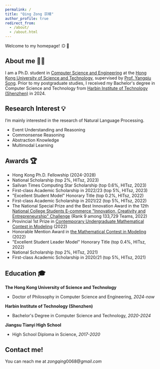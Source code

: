 ```yaml
---
permalink: /
title: "Qing Zong 宗晴"
author_profile: true
redirect_from: 
  - /about/
  - /about.html
---
```


Welcome to my homepage! :D 🥂

About me 👩‍🎓
------
I am a Ph.D. student in [Computer Science and Engineering](https://cse.hkust.edu.hk/) at the [Hong Kong University of Science and Technology](https://hkust.edu.hk/), supervised by [Prof. Yangqiu Song](https://www.cse.ust.hk/~yqsong/). Prior to my postgraduate studies, I received my Bachelor's degree in Computer Science and Technology from [Harbin Institute of Technology \(Shenzhen\)](http://en.hitsz.edu.cn/) in 2024.


Research Interest 💡
------
I’m mainly interested in the research of Natural Language Processing.

- Event Understanding and Reasoning
- Commonsense Reasoning
- Abstraction Knowledge
- Multimodal Learning


Awards 🏆
------
- Hong Kong Ph.D. Fellowship \(2024-2028\)
- National Scholarship \(top 2%, HITsz, 2023\)
- Sailvan Times Computing Star Scholarship \(top 0.6%, HITsz, 2023\)
- First-class Academic Scholarship in 2022/23 \(top 5%, HITsz, 2023\)
- "Excellent Student Model" Honorary Title \(top 0.2%, HITsz, 2022\)
- First-class Academic Scholarship in 2021/22 \(top 5%, HITsz, 2022\)
- The National Special Prize and the Best Innovation Award in the 12th [National College Students E-commerce "Innovation, Creativity and Entrepreneurship" Challenge](http://www.3chuang.net/) \(Rank 9 among 133,729 Teams, 2022\)
- Provincial 1st Prize in [Contemporary Undergraduate Mathematical Contest in Modeling](http://en.mcm.edu.cn/) \(2022\)
- Honorable Mention Award in [the Mathematical Contest in Modeling](https://www.comap.com/contests/mcm-icm) \(2022\)
- "Excellent Student Leader Model" Honorary Title \(top 0.4%, HITsz, 2022\)
- National Scholarship \(top 2%, HITsz, 2021\)
- First-class Academic Scholarship in 2020/21 \(top 5%, HITsz, 2021\)


Education 🎓
------

**The Hong Kong University of Science and Technology**
  - Doctor of Philosophy in Computer Science and Engineering, *2024-now*

**Harbin Institute of Technology \(Shenzhen\)**
  - Bachelor's Degree in Computer Science and Technology, *2020-2024*

**Jiangsu Tianyi High School**
  - High School Diploma in Science, *2017-2020*

Contact me!
------

You can reach me at $zongqing0068@gmail.com$
